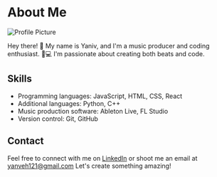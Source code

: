 # About Me

![Profile Picture](profile.jpg)

Hey there! 👋 My name is Yaniv, and I'm a music producer and coding enthusiast. 🎵💻 I'm passionate about creating both beats and code.

## Skills

- Programming languages: JavaScript, HTML, CSS, React
- Additional languages: Python, C++
- Music production software: Ableton Live, FL Studio
- Version control: Git, GitHub

## Contact

Feel free to connect with me on [LinkedIn](https://www.linkedin.com/in/trippyy28/) or shoot me an email at yanveh121@gmail.com Let's create something amazing!
